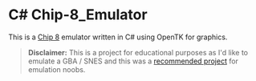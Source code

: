 # C# Chip-8_Emulator

This is a [Chip 8](https://en.wikipedia.org/wiki/CHIP-8) emulator written in C# using OpenTK for graphics.

> **Disclaimer:** This is a project for educational purposes as I'd like to emulate a GBA / SNES and this was a [recommended project](http://www.multigesture.net/articles/how-to-write-an-emulator-chip-8-interpreter/) for emulation noobs.